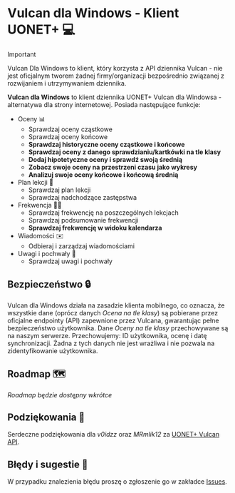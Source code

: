 # Vulcan dla Windows - Klient UONET+ 💻

> [!Important]
> Vulcan Dla Windows to klient, który korzysta z API dziennika Vulcan - nie jest oficjalnym tworem żadnej firmy/organizacji bezpośrednio związanej z rozwijaniem i utrzymywaniem dziennika.
> 
**Vulcan dla Windows** to klient dziennika UONET+ Vulcan dla Windowsa - alternatywa dla strony internetowej. Posiada następujące funkcje:
+ Oceny 📊
	+ Sprawdzaj oceny cząstkowe
	+ Sprawdzaj oceny końcowe
	+ **Sprawdzaj historyczne oceny cząstkowe i końcowe**
 	+ **Sprawdzaj oceny z danego sprawdzianiu/kartkówki na tle klasy**
	+ **Dodaj hipotetyczne oceny i sprawdź swoją średnią**
 	+ **Zobacz swoje oceny na przestrzeni czasu jako wykresy**
	+ **Analizuj swoje oceny końcowe i końcową średnią**
+ Plan lekcji 📅
	+ Sprawdzaj plan lekcji
	+ Sprawdzaj nadchodzące zastępstwa
+ Frekwencja 👨‍🎓
	+ Sprawdzaj frekwencję na poszczególnych lekcjach
	+ Sprawdzaj podsumowanie frekwencji
 	+ **Sprawdzaj frekwencję w widoku kalendarza**
+ Wiadomości ✉️
	+ Odbieraj i zarządzaj wiadomościami
+ Uwagi i pochwały 🌟
	+ Sprawdzaj uwagi i pochwały 

## Bezpieczeństwo 🔒
Vulcan dla Windows działa na zasadzie klienta mobilnego, co oznacza, że wszystkie dane (oprócz danych *Ocena na tle klasy*) są pobierane przez oficjalne endpointy (API) zapewnione przez Vulcana, gwarantując pełne bezpieczeństwo użytkownika.
Dane *Oceny na tle klasy* przechowywane są na naszym serwerze. Przechowujemy: ID użytkownika, ocenę i datę synchronizacji. Żadna z tych danych nie jest wrażliwa i nie pozwala na zidentyfikowanie użytkownika.

## Roadmap 🗺️
*Roadmap będzie dostępny wkrótce*

## Podziękowania 🙏
Serdeczne podziękowania dla *v0idzz* oraz *MRmlik12* za [UONET+ Vulcan API](https://github.com/Vulcanova/Vulcanova.Uonet/tree/3795b85b29a838624622eaf9cb97bb0b09b73dcb).

## Błędy i sugestie 🐞
W przypadku znalezienia błędu proszę o zgłoszenie go w zakładce [Issues](https://github.com/marciweleq/VulcanForWindows/issues).
